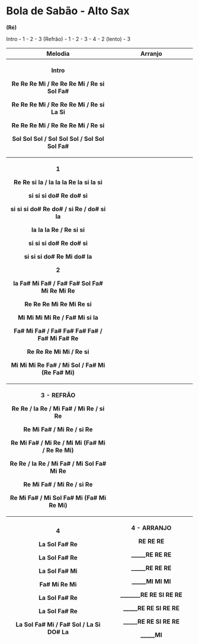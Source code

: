 # **Bola de Sabão - Alto Sax**

**(Ré)**

Intro - 1 - 2 - 3 (Refrão) - 1 - 2 - 3 - 4 - 2 (lento) - 3

<table>
<colgroup>
<col style="width: 55%" />
<col style="width: 44%" />
</colgroup>
<thead>
<tr>
<th><strong>Melodia</strong></th>
<th><strong>Arranjo</strong></th>
</tr>
<tr>
<th><p><strong>Intro</strong></p>
<p>Re Re Re Mi / Re Re Re Mi / Re si Sol Fa#</p>
<p>Re Re Re Mi / Re Re Re Mi / Re si La Si</p>
<p>Re Re Re Mi / Re Re Re Mi / Re si</p>
<p>Sol Sol Sol / Sol Sol Sol / Sol Sol Sol Fa#</p></th>
<th></th>
</tr>
<tr>
<th><p><strong>1</strong></p>
<p>Re Re si la / la la la Re la si la si</p>
<p>si si si do# Re do# si</p>
<p>si si si do# Re do# / si Re / do# si la</p>
<p>la la la Re / Re si si</p>
<p>si si si do# Re do# si</p>
<p>si si si do# Re Mi do# la</p>
<p><strong>2</strong></p>
<p>la Fa# Mi Fa# / Fa# Fa# Sol Fa# Mi Re Mi Re</p>
<p>Re Re Re Mi Re Mi Re si</p>
<p>Mi Mi Mi Mi Re / Fa# Mi si la</p>
<p>Fa# Mi Fa# / Fa# Fa# Fa# Fa# / Fa# Mi Fa# Re</p>
<p>Re Re Re Mi Mi / Re si</p>
<p>Mi Mi Mi Re Fa# / Mi Sol / Fa# Mi (Re Fa# Mi)</p></th>
<th></th>
</tr>
<tr>
<th><p><strong>3 - REFRÃO</strong></p>
<p>Re Re / la Re / Mi Fa# / Mi Re / si Re</p>
<p>Re Mi Fa# / Mi Re / si Re</p>
<p>Re Mi Fa# / Mi Re / Mi Mi (Fa# Mi / Re Re Mi)</p>
<p>Re Re / la Re / Mi Fa# / Mi Sol Fa# Mi Re</p>
<p>Re Mi Fa# / Mi Re / si Re</p>
<p>Re Mi Fa# / Mi Sol Fa# Mi (Fa# Mi Re Mi)</p></th>
<th></th>
</tr>
<tr>
<th><p><strong>4</strong></p>
<p>La Sol Fa# Re</p>
<p>La Sol Fa# Re</p>
<p>La Sol Fa# Mi</p>
<p>Fa# Mi Re Mi</p>
<p>La Sol Fa# Re</p>
<p>La Sol Fa# Re</p>
<p>La Sol Fa# Mi / Fa# Sol / La Si DO# La</p></th>
<th><p><strong>4 - ARRANJO</strong></p>
<p>RE RE RE</p>
<p>_____RE RE RE</p>
<p>_____RE RE RE</p>
<p>_____MI MI MI</p>
<p>_______RE RE SI RE RE</p>
<p>_____RE RE SI RE RE</p>
<p>_____RE RE SI RE RE</p>
<p>_____MI</p></th>
</tr>
</thead>
<tbody>
</tbody>
</table>